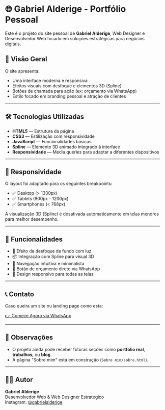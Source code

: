 # 🌐 Gabriel Alderige - Portfólio Pessoal

Este é o projeto do site pessoal de **Gabriel Alderige**, Web Designer e Desenvolvedor Web focado em soluções estratégicas para negócios digitais.

## 📸 Visão Geral

O site apresenta:
- Uma interface moderna e responsiva
- Efeitos visuais com desfoque e elementos 3D (Spline)
- Botões de chamada para ação (ex: orçamento via WhatsApp)
- Estilo focado em branding pessoal e atração de clientes

---

## 🛠️ Tecnologias Utilizadas

- **HTML5** — Estrutura da página
- **CSS3** — Estilização com responsividade
- **JavaScript** — Funcionalidades básicas
- **Spline** — Elemento 3D animado integrado à interface
- **Responsividade** — Media queries para adaptar a diferentes dispositivos

---

## 📱 Responsividade

O layout foi adaptado para os seguintes breakpoints:

- ✅ Desktop (> 1300px)
- ✅ Tablets (800px – 1200px)
- ✅ Smartphones (< 768px)

A visualização 3D (Spline) é desativada automaticamente em telas menores para melhor desempenho.

---

## 🔗 Funcionalidades

- 🌌 Efeito de desfoque de fundo com luz
- 📦 Integração com Spline para visual 3D
- 🧭 Navegação intuitiva e minimalista
- 💬 Botão de orçamento direto via WhatsApp
- 📱 Design responsivo para todas as telas

---

## 📞 Contato

Caso queira um site ou landing page como esta:

[👉 Comece Agora via WhatsApp](https://wa.me/5535998416972?text=Ol%C3%A1%2C%20vim%20de%20seu%20site%20e%20queria%20fazer%20um%20or%C3%A7amento%20de%20um%20site%2Flanding%20page...)

---

## 📌 Observações

- O projeto ainda pode receber futuras seções como **portfólio real**, **trabalhos**, ou **blog**.
- A página "Sobre mim" está em construção (`Sobre mim/sobre.html`).

---

## 🧑‍💻 Autor

**Gabriel Alderige**  
Desenvolvedor Web & Web Designer Estratégico  
Instagram: [@gabrielalderige](https://www.instagram.com/gabrielalderige)
